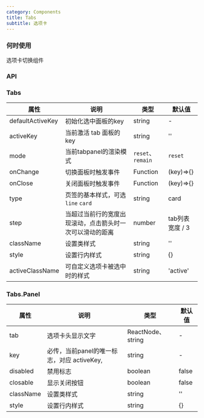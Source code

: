 ```yaml
---
category: Components
title: Tabs
subtitle: 选项卡
---
```


### 何时使用
选项卡切换组件

### API

### Tabs

| 属性 | 说明 | 类型 | 默认值
| --- | --- | --- | --- |
| defaultActiveKey | 初始化选中面板的key | string |  -  |
| activeKey | 当前激活 tab 面板的 key | string |  '' |
| mode | 当前tabpanel的渲染模式 | `reset`、`remain` | `reset`
| onChange | 切换面板时触发事件 | Function |  (key)=>{}  |
| onClose | 关闭面板时触发事件 | Function |  (key)=>{}  |
| type | 页签的基本样式，可选 `line` `card` | string | card |
| step | 当超过当前行的宽度出现滚动，点击箭头时一次可以滑动的距离 | number | tab列表宽度 / 3 |
| className | 设置类样式 | string | '' |
| style | 设置行内样式 | string | {} |
| activeClassName | 可自定义选项卡被选中时的样式 | string |  'active'  |

### Tabs.Panel
| 属性 | 说明 | 类型 | 默认值 |
| --- | --- | --- | --- |
| tab | 选项卡头显示文字 | ReactNode、string |  -  |
| key | 必传，当前panel的唯一标志，对应 activeKey,  | string |  -  |
| disabled | 禁用标志 | boolean |  false  |
| closable | 显示关闭按钮 | boolean |  false  |
| className | 设置类样式 | string | '' |
| style | 设置行内样式 | string | {} |








